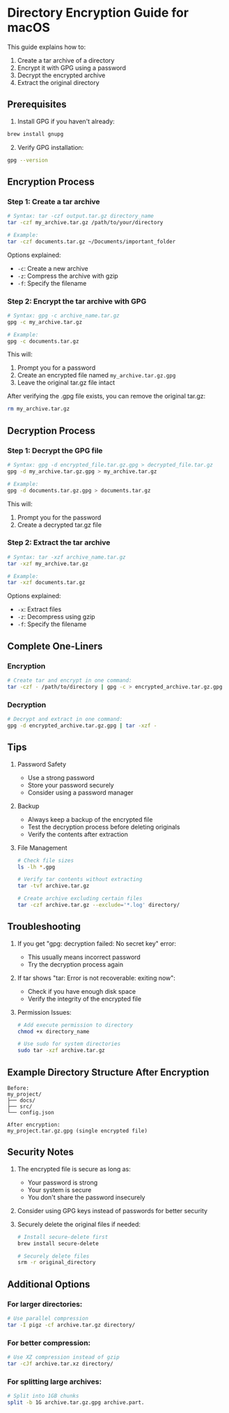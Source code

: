 # Directory Encryption Guide for macOS

This guide explains how to:
1. Create a tar archive of a directory
2. Encrypt it with GPG using a password
3. Decrypt the encrypted archive
4. Extract the original directory

## Prerequisites

1. Install GPG if you haven't already:
```bash
brew install gnupg
```

2. Verify GPG installation:
```bash
gpg --version
```

## Encryption Process

### Step 1: Create a tar archive

```bash
# Syntax: tar -czf output.tar.gz directory_name
tar -czf my_archive.tar.gz /path/to/your/directory

# Example:
tar -czf documents.tar.gz ~/Documents/important_folder
```

Options explained:
- `-c`: Create a new archive
- `-z`: Compress the archive with gzip
- `-f`: Specify the filename

### Step 2: Encrypt the tar archive with GPG

```bash
# Syntax: gpg -c archive_name.tar.gz
gpg -c my_archive.tar.gz

# Example:
gpg -c documents.tar.gz
```

This will:
1. Prompt you for a password
2. Create an encrypted file named `my_archive.tar.gz.gpg`
3. Leave the original tar.gz file intact

After verifying the .gpg file exists, you can remove the original tar.gz:
```bash
rm my_archive.tar.gz
```

## Decryption Process

### Step 1: Decrypt the GPG file

```bash
# Syntax: gpg -d encrypted_file.tar.gz.gpg > decrypted_file.tar.gz
gpg -d my_archive.tar.gz.gpg > my_archive.tar.gz

# Example:
gpg -d documents.tar.gz.gpg > documents.tar.gz
```

This will:
1. Prompt you for the password
2. Create a decrypted tar.gz file

### Step 2: Extract the tar archive

```bash
# Syntax: tar -xzf archive_name.tar.gz
tar -xzf my_archive.tar.gz

# Example:
tar -xzf documents.tar.gz
```

Options explained:
- `-x`: Extract files
- `-z`: Decompress using gzip
- `-f`: Specify the filename

## Complete One-Liners

### Encryption
```bash
# Create tar and encrypt in one command:
tar -czf - /path/to/directory | gpg -c > encrypted_archive.tar.gz.gpg
```

### Decryption
```bash
# Decrypt and extract in one command:
gpg -d encrypted_archive.tar.gz.gpg | tar -xzf -
```

## Tips

1. Password Safety
   - Use a strong password
   - Store your password securely
   - Consider using a password manager

2. Backup
   - Always keep a backup of the encrypted file
   - Test the decryption process before deleting originals
   - Verify the contents after extraction

3. File Management
   ```bash
   # Check file sizes
   ls -lh *.gpg

   # Verify tar contents without extracting
   tar -tvf archive.tar.gz

   # Create archive excluding certain files
   tar -czf archive.tar.gz --exclude='*.log' directory/
   ```

## Troubleshooting

1. If you get "gpg: decryption failed: No secret key" error:
   - This usually means incorrect password
   - Try the decryption process again

2. If tar shows "tar: Error is not recoverable: exiting now":
   - Check if you have enough disk space
   - Verify the integrity of the encrypted file

3. Permission Issues:
   ```bash
   # Add execute permission to directory
   chmod +x directory_name

   # Use sudo for system directories
   sudo tar -xzf archive.tar.gz
   ```

## Example Directory Structure After Encryption

```
Before:
my_project/
├── docs/
├── src/
└── config.json

After encryption:
my_project.tar.gz.gpg (single encrypted file)
```

## Security Notes

1. The encrypted file is secure as long as:
   - Your password is strong
   - Your system is secure
   - You don't share the password insecurely

2. Consider using GPG keys instead of passwords for better security

3. Securely delete the original files if needed:
   ```bash
   # Install secure-delete first
   brew install secure-delete

   # Securely delete files
   srm -r original_directory
   ```

## Additional Options

### For larger directories:
```bash
# Use parallel compression
tar -I pigz -cf archive.tar.gz directory/
```

### For better compression:
```bash
# Use XZ compression instead of gzip
tar -cJf archive.tar.xz directory/
```

### For splitting large archives:
```bash
# Split into 1GB chunks
split -b 1G archive.tar.gz.gpg archive.part.
```